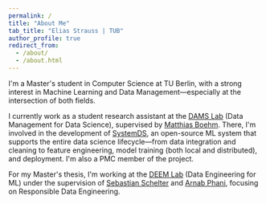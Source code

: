 ```yaml
---
permalink: /
title: "About Me"
tab_title: "Elias Strauss | TUB"
author_profile: true
redirect_from: 
  - /about/
  - /about.html
---
```


I'm a Master's student in Computer Science at TU Berlin, with a strong interest in Machine Learning and Data 
Management—especially at the intersection of both fields.

I currently work as a student research assistant at the [DAMS Lab](https://www.tu.berlin/en/dams) (Data Management for Data Science), supervised by 
[Matthias Boehm](https://mboehm7.github.io/). There, I'm involved in the development of [SystemDS](https://systemds.apache.org/), an open-source ML system that supports the entire data science lifecycle—from data integration and cleaning to feature engineering, model training (both local and distributed), and deployment. I'm also a PMC member of the project.

For my Master's thesis, I'm working at the [DEEM Lab](https://deem.berlin/)  (Data Engineering for ML) under the supervision of [Sebastian Schelter](https://deem.berlin/#professor) and [Arnab Phani](https://phaniarnab.github.io), focusing on Responsible Data Engineering.

